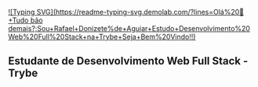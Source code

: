 
[![Typing SVG](https://readme-typing-svg.demolab.com/?lines=Olá%20👋+Tudo bão demais?;Sou+Rafael+Donizete%de+Aguiar+Estudo+Desenvolvimento%20Web%20Full%20Stack+na+Trybe+Seja+Bem%20Vindo!!)](https://git.io/typing-svg)

## Estudante de Desenvolvimento Web Full Stack - Trybe 
